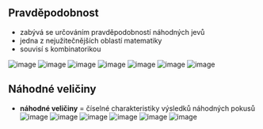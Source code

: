 ## Pravděpodobnost
- zabývá se určováním pravděpodobností náhodných jevů
- jedna z nejužitečnějších oblastí matematiky
- souvisí s kombinatorikou

![image](https://github.com/Rexpes/upol_matros/assets/76534008/8dfa419a-3a5e-4ef4-8cc1-d10b6d646235)
![image](https://github.com/Rexpes/upol_matros/assets/76534008/bb4542d0-b995-4f97-8387-520b7ee5d243)
![image](https://github.com/Rexpes/upol_matros/assets/76534008/37414129-2eae-43d7-ba0b-2e92faae8b8d)
![image](https://github.com/Rexpes/upol_matros/assets/76534008/8a049935-ae3a-4d2d-ab64-399f0c23bc2d)
![image](https://github.com/Rexpes/upol_matros/assets/76534008/6ceafe61-f05c-4b32-865e-37618e1fe0ca)
![image](https://github.com/Rexpes/upol_matros/assets/76534008/ce297807-57f4-46b1-a05f-c2cf1fdc2b28)
![image](https://github.com/Rexpes/upol_matros/assets/76534008/2e7dd668-c82b-4463-ab12-76591d78c358)
## Náhodné veličiny
- **náhodné veličiny** = číselné charakteristiky výsledků náhodných pokusů
![image](https://github.com/Rexpes/upol_matros/assets/76534008/f89f4a30-d591-45b7-9473-bd33de0d81f3)
![image](https://github.com/Rexpes/upol_matros/assets/76534008/13bb0f7c-a44a-497a-9203-6c4c4187ec70)
![image](https://github.com/Rexpes/upol_matros/assets/76534008/7b933aa9-f832-4fc1-b670-0a4754f45121)
![image](https://github.com/Rexpes/upol_matros/assets/76534008/aea50b3c-d7b1-4fcf-bbd0-7997bcc2bf91)
![image](https://github.com/Rexpes/upol_matros/assets/76534008/c53c7cee-7d65-4435-a7b5-1c8d193d5da5)
![image](https://github.com/Rexpes/upol_matros/assets/76534008/9c69b5b9-0d59-41e8-8183-306aa7a5bffb)
